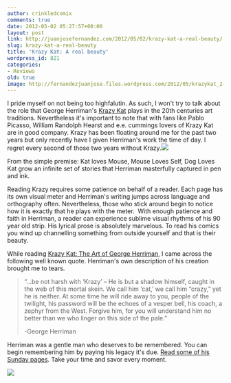 ```yaml
---
author: crinkledcomix
comments: true
date: 2012-05-02 05:27:57+00:00
layout: post
link: http://juanjosefernandez.com/2012/05/02/krazy-kat-a-real-beauty/
slug: krazy-kat-a-real-beauty
title: 'Krazy Kat: A real beauty'
wordpress_id: 821
categories:
- Reviews
old: true
image: http://fernandezjuanjose.files.wordpress.com/2012/05/krazykat_2-6-38_lg.jpeg
---
```


I pride myself on not being too highfalutin. As such, I won't try to talk about the role that George Herriman's [Krazy Kat](http://en.wikipedia.org/wiki/Krazy_Kat) plays in the 20th centuries art traditions. Nevertheless it's important to note that with fans like Pablo Picasso, William Randolph Hearst and e.e. cummings lovers of Krazy Kat are in good company. Krazy has been floating around me for the past two years but only recently have I given Herriman's work the time of day. I regret every second of those two years without Krazy.![](http://fernandezjuanjose.files.wordpress.com/2012/05/krazykat.jpeg)

From the simple premise: Kat loves Mouse, Mouse Loves Self, Dog Loves Kat grow an infinite set of stories that Herriman masterfully captured in pen and ink.

Reading Krazy requires some patience on behalf of a reader. Each page has its own visual meter and Herriman's writing jumps across language and orthography often. Nevertheless, those who stick around begin to notice how it is exactly that he plays with the meter.  With enough patience and faith in Herriman, a reader can experience sublime visual rhythms of his 90 year old strip. His lyrical prose is absolutely marvelous. To read his comics you wind up channelling something from outside yourself and that is their beauty.

While reading [Krazy Kat: The Art of George Herriman](http://www.copaceticcomics.com/comics/782), I came across the following well known quote. Herriman's own description of his creation brought me to tears.


<blockquote>“…be not harsh with ‘Krazy’ – He is but a shadow himself, caught in the web of this mortal skein. We call him ‘cat,’ we call him “crazy,” yet he is neither. At some time he will ride away to you, people of the twilight, his password will be the echoes of a vesper bell, his coach, a zephyr from the West. Forgive him, for you will understand him no better than we who linger on this side of the pale.”

-George Herriman</blockquote>


Herriman was a gentle man who deserves to be remembered. You can begin remembering him by paying his legacy it's due. [Read some of his Sunday pages](http://www.copaceticcomics.com/comics/ser/54). Take your time and savor every moment.

[![](http://fernandezjuanjose.files.wordpress.com/2012/05/krazykat_2-6-38_lg.jpeg)](http://fernandezjuanjose.files.wordpress.com/2012/05/krazykat_2-6-38_lg.jpeg)
